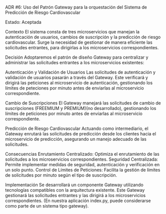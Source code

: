 ADR #6: Uso del Patrón Gateway para la orquestación del Sistema de Predicción de Riesgo Cardiovascular

Estado: Aceptada

Contexto
El sistema consta de tres microservicios que manejan la autenticación de usuarios, cambios de suscripción y la predicción de riesgo cardiovascular. Surge la necesidad de gestionar de manera eficiente las solicitudes entrantes, para dirigirlas a los microservicios correspondientes.

Decisión
Adoptaremos el patrón de diseño Gateway para centralizar y administrar las solicitudes entrantes a los microservicios existentes:

Autenticación y Validación de Usuarios
Las solicitudes de autenticación y validación de usuarios pasarán a través del Gateway. Este verificará y dirigirá las peticiones al microservicio de autenticación, gestionando los límites de peteciones por minuto antes de enviarlas al microservicio correspondiente.

Cambio de Suscripciones
El Gateway manejará las solicitudes de cambio de suscripciones (FREEMIUM y PREMIUM)(no desarrollado), gestionando los límites de peticiones por minuto antes de enviarlas al microservicio correspondiente.

Predicción de Riesgo Cardiovascular
Actuando como intermediario, el Gateway enrutará las solicitudes de predicción desde los clientes hacia el microservicio de predicción, asegurando un manejo adecuado de las solicitudes.

Consecuencias
Enrutamiento Centralizado: Optimiza el enrutamiento de las solicitudes a los microservicios correspondientes.
Seguridad Centralizada: Permite implementar medidas de seguridad, autenticación y verificación en un solo punto.
Control de Límites de Peticiones: Facilita la gestión de límites de solicitudes por minuto según el tipo de suscripción.

Implementación
Se desarrollará un componente Gateway utilizando tecnologías compatibles con la arquitectura existente. Este Gateway gestionará las solicitudes entrantes y las dirigirá a los microservicios correspondientes. 
(En nuestra aplicación index.py, puede considerarse como parte de un sistema tipo gateway).


